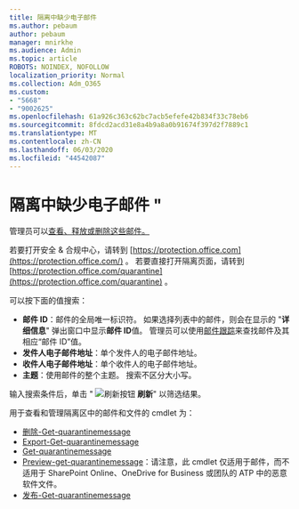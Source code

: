 ```yaml
---
title: 隔离中缺少电子邮件
ms.author: pebaum
author: pebaum
manager: mnirkhe
ms.audience: Admin
ms.topic: article
ROBOTS: NOINDEX, NOFOLLOW
localization_priority: Normal
ms.collection: Adm_O365
ms.custom:
- "5668"
- "9002625"
ms.openlocfilehash: 61a926c363c62bc7acb5efefe42b834f33c78eb6
ms.sourcegitcommit: 8fdcd2acd31e8a4b9a8a0b91674f397d2f7889c1
ms.translationtype: MT
ms.contentlocale: zh-CN
ms.lasthandoff: 06/03/2020
ms.locfileid: "44542087"
---
```

# <a name="missing-emails-in-quarantine"></a>隔离中缺少电子邮件 "

管理员可以[查看、释放或删除这些邮件。](https://docs.microsoft.com/microsoft-365/security/office-365-security/manage-quarantined-messages-and-files?view=o365-worldwide)

若要打开安全 & 合规中心，请转到 [https://protection.office.com](https://protection.office.com/) 。 若要直接打开隔离页面，请转到 [https://protection.office.com/quarantine](https://protection.office.com/quarantine) 。  

可以按下面的值搜索：  

- **邮件 ID**：邮件的全局唯一标识符。 如果选择列表中的邮件，则会在显示的 "**详细信息**" 弹出窗口中显示**邮件 ID**值。 管理员可以使用[邮件跟踪](https://docs.microsoft.com/microsoft-365/security/office-365-security/message-trace-scc?view=o365-worldwide)来查找邮件及其相应“邮件 ID”值。
- **发件人电子邮件地址**：单个发件人的电子邮件地址。
- **收件人电子邮件地址**：单个收件人的电子邮件地址。
- **主题**：使用邮件的整个主题。 搜索不区分大小写。

输入搜索条件后，单击 " ![ 刷新按钮 ](https://docs.microsoft.com/microsoft-365/media/scc-quarantine-refresh.png?view=o365-worldwide) **刷新**" 以筛选结果。  

用于查看和管理隔离区中的邮件和文件的 cmdlet 为：
- [删除-Get-quarantinemessage](https://docs.microsoft.com/powershell/module/exchange/delete-quarantinemessage)
- [Export-Get-quarantinemessage](https://docs.microsoft.com/powershell/module/exchange/export-quarantinemessage)
- [Get-quarantinemessage](https://docs.microsoft.com/powershell/module/exchange/get-quarantinemessage)
- [Preview-get-quarantinemessage](https://docs.microsoft.com/powershell/module/exchange/preview-quarantinemessage)：请注意，此 cmdlet 仅适用于邮件，而不适用于 SharePoint Online、OneDrive for Business 或团队的 ATP 中的恶意软件文件。
- [发布-Get-quarantinemessage](https://docs.microsoft.com/powershell/module/exchange/release-quarantinemessage)